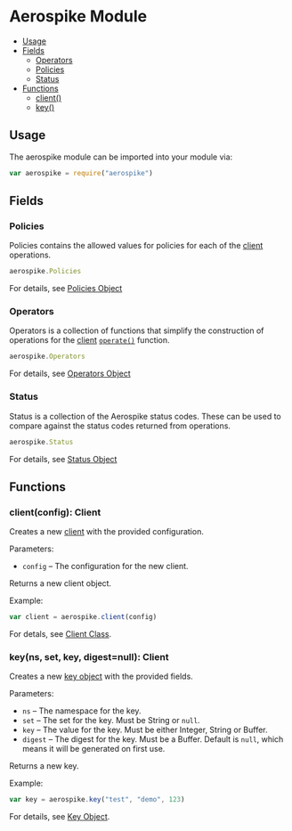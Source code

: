 # Aerospike Module

- [Usage](#usage)
- [Fields](#fields)
	- [Operators](#Operators)
	- [Policies](#Policies)
	- [Status](#Status)
- [Functions](#functions)
	- [client()](#client)
	- [key()](#key)


<a name="usage"></a>
## Usage

The aerospike module can be imported into your module via:

```js
var aerospike = require("aerospike")
```



<a name="fields"></a>
## Fields

<!--
################################################################################
Policies
################################################################################
-->
<a name="Policies"></a>

### Policies

Policies contains the allowed values for policies for each of the [client](client.md) operations.

```js
aerospike.Policies
```

For details, see [Policies Object](policies.md)


<!--
################################################################################
Operators
################################################################################
-->
<a name="Operators"></a>

### Operators

Operators is a collection of functions that simplify the construction of operations for the [client](client.md) [`operate()`](client.md#operate) function.

```js
aerospike.Operators
```

For details, see [Operators Object](operators.md)

<!--
################################################################################
Status
################################################################################
-->
<a name="Status"></a>

### Status

Status is a collection of the Aerospike status codes. These can be used to compare against the status codes returned from operations.

```js
aerospike.Status
```

For details, see [Status Object](status.md)

<a name="functions"></a>
## Functions

<!--
################################################################################
client
################################################################################
-->
<a name="client"></a>

### client(config): Client

Creates a new [client](client.md) with the provided configuration.

Parameters:

- `config` – The configuration for the new client.

Returns a new client object.

Example:

```js
var client = aerospike.client(config)
```

For detals, see [Client Class](client.md).

<!--
################################################################################
key
################################################################################
-->
<a name="key"></a>

### key(ns, set, key, digest=null): Client

Creates a new [key object](datamodel.md#key) with the provided fields.

Parameters:

- `ns` – The namespace for the key.
- `set` – The set for the key. Must be String or `null`.
- `key` – The value for the key. Must be either Integer, String or Buffer.
- `digest` – The digest for the key. Must be a Buffer. Default is `null`, which means it will be generated on first use.

Returns a new key.

Example:

```js
var key = aerospike.key("test", "demo", 123)
```

For details, see [Key Object](datamodel.md#key).

